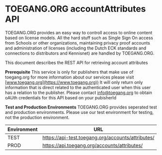 # TOEGANG.ORG accountAttributes API

TOEGANG.ORG provides an easy way to controll access to online content based on license models. All the hard stuff such as Single Sign On access from Schools or other organizations, maintaining privacy proof accounts and administration of licenses (including the Dutch ECK standards and connections to distributors and Kennisnet) are handled by TOEGANG.ORG. 

This document describes the REST API for retrieving account attributes


**Prerequisite**
This service is only for publishers that make use of toegang.org for more information about our services please visit [www.toegang.org](https://www.toegang.org)) It will only return only information that is direct related to the authenticated user when this user has a relation to the publisher. Please contact [info@toegang.org](mailto:info@toegang.org) to obtain oAUth credentials for this API based on your pubisherId 

**Test and Production Environments**
TOEGANG.ORG provides seperated test and production environments. Please use our test environment for testing, not the production environment.

| Environment | URL |
|---|---|
| TEST | https://api-test.toegang.org/accounts/attributes/ |
| PROD  | https://api.toegang.org/accounts/attributes/|  


